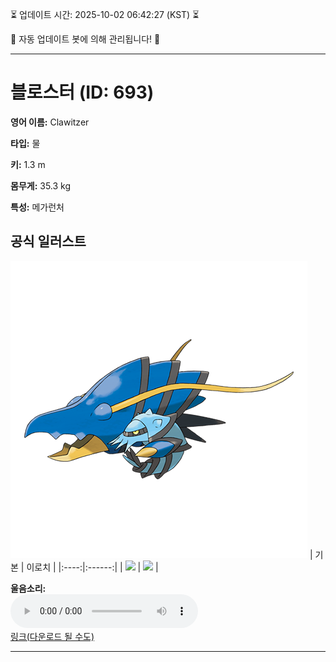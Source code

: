 
⏳ 업데이트 시간: 2025-10-02 06:42:27 (KST) ⏳

🤖 자동 업데이트 봇에 의해 관리됩니다! 🤖

---

# 블로스터 (ID: 693)
**영어 이름:** Clawitzer

**타입:** 물

**키:** 1.3 m

**몸무게:** 35.3 kg

**특성:** 메가런처

## 공식 일러스트
![](https://raw.githubusercontent.com/PokeAPI/sprites/master/sprites/pokemon/other/official-artwork/693.png)
| 기본 | 이로치 |
|:----:|:------:|
| <img src="http://play.pokemonshowdown.com/sprites/ani/clawitzer.gif" width="200"> | <img src="http://play.pokemonshowdown.com/sprites/ani-shiny/clawitzer.gif" width="200"> |

**울음소리:**<br><audio controls src="https://raw.githubusercontent.com/PokeAPI/cries/main/cries/pokemon/latest/693.ogg"></audio><br> [링크(다운로드 될 수도)](https://raw.githubusercontent.com/PokeAPI/cries/main/cries/pokemon/latest/693.ogg)


---
